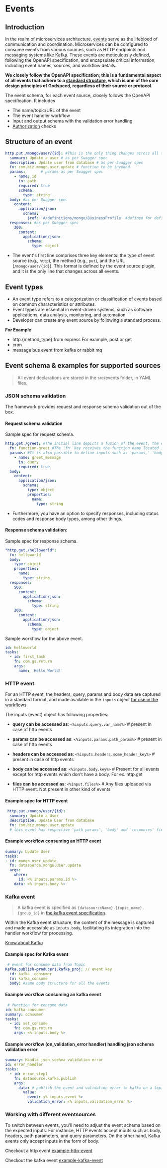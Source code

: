 # Events
## Introduction
In the realm of microservices architecture, [events](design_principles#three-fundamental-abstractions) serve as the lifeblood of communication and coordination. Microservices can be configured to consume events from various sources, such as HTTP endpoints and messaging systems like Kafka. These events are meticulously defined, following the OpenAPI specification, and encapsulate critical information, including event names, sources, and workflow details.

**We closely follow the OpenAPI specification; this is a fundamental aspect of all events that adhere to a [standard structure](../design_principles#schema-driven-development), which is one of the core design principles of Godspeed, regardless of their source or protocol.**

<!-- **When switching between event sources, the event schema undergoes significant changes. In the case of HTTP events, the start line includes the event source name, method, and path. However, for Kafka events, the start line combines the data source name, topic name, and group ID.** -->

The event schema, for each event source, closely follows the OpenAPI specification. It includes
- The name/topic/URL of the event
- The event handler workflow
- Input and output schema with the validation error handling
- [Authorization](authorization/overview.md) checks


## Structure of an event
```yaml
http.put./mongo/user/{id}: #This is the only thing changes across all the events 
  summary: Update a user # as per Swagger spec
  description: Update user from database # as per Swagger spec
  fn: com.biz.mongo.user.update # function to be invoked
  params:       # params as per Swagger spec
    - name: id
      in: path
      required: true
      schema:
        type: string
  body: #as per Swagger spec
    content:
      application/json:
        schema:
          $ref: '#/definitions/mongo/BusinessProfile' #defined for definition section.
  responses: #as per Swagger spec
    200:
      content:
        application/json:
          schema:
            type: object
```
- The event's first line comprises three key elements: the type of event source (e.g., `http`), the method (e.g., `put`), and the URL (`/mongo/user/{id}`). This format is defined by the event source plugin, and it is the only line that changes across all events.

##  Event types

- An event type refers to a categorization or classification of events based on common characteristics or attributes. 
- Event types are essential in event-driven systems, such as software applications, data analysis, monitoring, and automation
- Developer can create any event source by following a standard process.

**For Example**
- http.{method_type} from express For example, post or get
- cron
- message bus event from kafka or rabbit mq

## Event schema & examples for supported sources

> All event declarations are stored in the src/events folder, in YAML files.

### JSON schema validation
The framework provides request and response schema validation out of the box.

#### Request schema validation
Sample spec for request schema.
```yaml
http.get./greet: #The initial line depicts a fusion of the event, the employed method, and the path associated with the event.
  fn: function-greet #The 'fn' key receives the function name located in 'src/functions' and forwards the accompanying parameters.
  params: #It is also possible to define inputs such as 'params,' 'body,' 'headers,' and 'query parameters.'
    - name: greet_message
      in: query
      required: true
  body:
    content:
      application/json:
        schema:
          type: object
          properties:
            name: 
              type: string
```
- Furthermore, you have an option to specify responses, including status codes and response body types, among other things.

#### Response schema validation:
Sample spec for response schema.
```yaml
"http.get./helloworld":
  fn: helloworld
  body:
    type: object
    properties:
      name:
        type: string
  responses:
    500:
      content:
        application/json: 
          schema:
            type: string
    200:
      content:
        application/json:
          schema:
            type: object

```

Sample workflow for the above event. 

```yaml
id: helloworld
tasks:
  - id: first_task
    fn: com.gs.return
    args:
      name: 'Hello World!'
```

### HTTP event

For an HTTP event, the headers, query, params and body data are captured in a standard format, and made available in the `inputs` object [for use in the workflows](#example-workflow-consuming-an-http-event).


 The inputs (event) object has following properties:

- **query can be accessed as**: `<%inputs.query.var_name%>` # present in case of http events

- **params can be accessed as**: `<%inputs.params.path_param%>` # present in case of http events

- **headers can be accessed as**: `<%inputs.headers.some_header_key%>` # present in case of http events

- **body can be accessed as**: `<%inputs.body.key%>` # Present for all events except for http events which don't have a body. For ex. http.get

- **files can be accessed as**: `<%input.files%>` # Any files uploaded via HTTP event. Not present in other kind of events

#### Example spec for HTTP event

``` yaml
 http.put./mongo/user/{id}:
  summary: Update a User
  description: Update User from database
  fn: com.biz.mongo.user.update
  # this event has respective 'path params', 'body' and 'responses' fields.
 ```

#### Example workflow consuming an HTTP event
  ```yaml
summary: Update User
tasks:
  - id: mongo_user_update
    fn: datasource.mongo.User.update
    args:
      where:
        id: <% inputs.params.id %>
      data: <% inputs.body %>
  ```

  ### Kafka event
> A kafka event is specified as `{datasourceName}.{topic_name}.{group_id}` in [the kafka event specification](#example-spec-for-kafka-event).

Within the Kafka event structure, the content of the message is captured and made accessible as `inputs.body`, facilitating its integration into the handler workflow for processing.


[Know about Kafka](https://github.com/godspeedsystems/gs-plugins/blob/main/plugins/kafka/README.md)

#### Example spec for Kafka event

``` yaml
 # event for consume data from Topic
Kafka.publish-producer1.kafka_proj: // event key
  id: kafka__consumer
  fn: kafka_consume
  body: #same body structure for all the events
 ```

#### Example workflow consuming an kafka event
  ```yaml
   # function for consume data
id: kafka-consumer
summary: consumer
tasks:
    - id: set_consume
      fn: com.gs.return
      args: <% inputs.body %>
  ```

#### Example workflow (on_validation_error handler) handling json schema validation error
  ```yaml
  summary: Handle json scehma validation error
  id: error_handler
  tasks:
    - id: error_step1
      fn: datasource.kafka.publish
      args:
        data: # publish the event and validation error to kafka on a topic
          value:
            event: <% inputs.event %>
            validation_error: <% inputs.validation_error %>
  ```


### Working with different eventsources

To switch between events, you'll need to adjust the event schema based on the expected inputs. For instance, HTTP events accept inputs such as body, headers, path parameters, and query parameters. On the other hand, Kafka events only accept inputs in the form of body.

Checkout a http event [example-http-event](#example-spec-for-http-event)

Checkout the kafka event [example-kafka-event](#example-spec-for-kafka-event)





